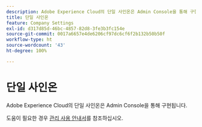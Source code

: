 ```yaml
---
description: Adobe Experience Cloud의 단일 사인온은 Admin Console을 통해 구현됩니다.
title: 단일 사인온
feature: Company Settings
exl-id: d317d85d-46bc-4857-82d8-3fe3b3fc154e
source-git-commit: 0017a6657e4de6206cf97dc6cf6f2b132b50b50f
workflow-type: ht
source-wordcount: '43'
ht-degree: 100%

---
```


# 단일 사인온

Adobe Experience Cloud의 단일 사인온은 Admin Console을 통해 구현됩니다.

도움이 필요한 경우 [관리 사용 안내서](https://helpx.adobe.com/enterprise/admin-guide.html/enterprise/using/set-up-identity.ug.html)를 참조하십시오.
